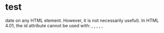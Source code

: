 # test

date on any HTML element. However, it is not necessarily useful). In HTML 4.01, the id attribute cannot be used with: <base>, <head>, <html>, <meta>, <param>, <script>, <style>, and <title>. Note: HTML 4.01 has greater restrictions on the content of id ...
HTML Global data-* Attributes - W3Schools
https://www.w3schools.com/tags/att_global_data.asp
Definition and Usage. The data-* attributes is used to store custom data private to the page or application. The data-* attributes gives us the ability to embed custom data attributes on all HTML elements. The stored (custom) data can then be used in the page's JavaScript to create a more engaging user experience (without ...
html - Display saved User Content value(Html5) onclick into div ...
https://stackoverflow.com/.../display-saved-user-content-valuehtml5-onclick-into-div-...
Jun 6, 2014 - Try this. HTML <div id="pwdDescription"> </div> <a href="#" id="codebtn1" class="button" style="display: block;"><span class="fa fa-code"></span> Quellcode anzeigen</a>. SCRIPT $(document).ready(function () { $('#codebtn1').click(function (e) { document.getElementById("pwdDescription").innerHTML ...
html - Cross-reference (named anchor) in markdown	8 answers	7 Sep 2011
dom - Can multiple different HTML elements have the ...	13 answers	10 Apr 2011
html5 - HTML Anchors with 'name' or 'id'?	14 answers	27 Jan 2009
What are valid values for the id attribute in HTML?	21 answers	17 Sep 2008
More results from stackoverflow.com
The global structure of an HTML document
 
## sub
https://www.w3.org/TR/html401/struct/global.html
The BODY element; Element identifiers: the id and class attributes; Block-level and inline elements; Grouping elements: the DIV and SPAN elements; Headings: .... For reasons of accessibility, user agents must always make the content of the TITLE element available to users (including TITLE elements that occur in frames).
Links in HTML documents - World Wide Web Consortium
https://www.w3.org/TR/html40/struct/links.html
user agents may render this content in such a way as to indicate the presence of a link (e.g., by underlining the content). When the name or id attributes of the A element are set, the element defines an anchor that may be the destination of other links. Authors may set the name and href attributes simultaneously in the same A ...
<input type="hidden"> - HTML | MDN
https://developer.mozilla.org › ... › <input>: The Input (Form Input) element
May 7, 2017 - input elements of type "hidden" let web developers include data that cannot be seen or modified by users when a form is submitted. For example, the ID of the content that is currently being ordered or edited, or a unique security token. Hidden inputs are completely invisible in the rendered page, and there is ...
<label> - HTML | MDNdate on any HTML element. However, it is not necessarily useful). In HTML 4.01, the id attribute cannot be used with: <base>, <head>, <html>, <meta>, <param>, <script>, <style>, and <title>. Note: HTML 4.01 has greater restrictions on the content of id ...
HTML Global data-* Attributes - W3Schools
https://www.w3schools.com/tags/att_global_data.asp
Definition and Usage. The data-* attributes is used to store custom data private to the page or application. The data-* attributes gives us the ability to embed custom data attributes on all HTML elements. The stored (custom) data can then be used in the page's JavaScript to create a more engaging user experience (without ...
html - Display saved User Content value(Html5) onclick into div ...
https://stackoverflow.com/.../display-saved-user-content-valuehtml5-onclick-into-div-...
Jun 6, 2014 - Try this. HTML <div id="pwdDescription"> </div> <a href="#" id="codebtn1" class="button" style="display: block;"><span class="fa fa-code"></span> Quellcode anzeigen</a>. SCRIPT $(document).ready(function () { $('#codebtn1').click(function (e) { document.getElementById("pwdDescription").innerHTML ...
html - Cross-reference (named anchor) in markdown	8 answers	7 Sep 2011
dom - Can multiple different HTML elements have the ...	13 answers	10 Apr 2011
html5 - HTML Anchors with 'name' or 'id'?	14 answers	27 Jan 2009
What are valid values for the id attribute in HTML?	21 answers	17 Sep 2008
More results from stackoverflow.com
The global structure of an HTML document
https://www.w3.org/TR/html401/struct/global.html
The BODY element; Element identifiers: the id and class attributes; Block-level and inline elements; Grouping elements: the DIV and SPAN elements; Headings: .... For reasons of accessibility, user agents must always make the content of the TITLE element available to users (including TITLE elements that occur in frames).
Links in HTML documents - World Wide Web Consortium
https://www.w3.org/TR/html40/struct/links.html
user agents may render this content in such a way as to indicate the presence of a link (e.g., by underlining the content). When the name or id attributes of the A element are set, the element defines an anchor that may be the destination of other links. Authors may set the name and href attributes simultaneously in the same A ...
<input type="hidden"> - HTML | MDN
 
## sub
 
https://developer.mozilla.org › ... › <input>: The Input (Form Input) element
May 7, 2017 - input elements of type "hidden" let web developers include data that cannot be seen or modified by users when a form is submitted. For example, the ID of the content that is currently being ordered or edited, or a unique security token. Hidden inputs are completely invisible in the rendered page, and there is ...
<label> - HTML | MDNdate on any HTML element. However, it is not necessarily useful). In HTML 4.01, the id attribute cannot be used with: <base>, <head>, <html>, <meta>, <param>, <script>, <style>, and <title>. Note: HTML 4.01 has greater restrictions on the content of id ...
HTML Global data-* Attributes - W3Schools
https://www.w3schools.com/tags/att_global_data.asp
Definition and Usage. The data-* attributes is used to store custom data private to the page or application. The data-* attributes gives us the ability to embed custom data attributes on all HTML elements. The stored (custom) data can then be used in the page's JavaScript to create a more engaging user experience (without ...
html - Display saved User Content value(Html5) onclick into div ...
https://stackoverflow.com/.../display-saved-user-content-valuehtml5-onclick-into-div-...
Jun 6, 2014 - Try this. HTML <div id="pwdDescription"> </div> <a href="#" id="codebtn1" class="button" style="display: block;"><span class="fa fa-code"></span> Quellcode anzeigen</a>. SCRIPT $(document).ready(function () { $('#codebtn1').click(function (e) { document.getElementById("pwdDescription").innerHTML ...
html - Cross-reference (named anchor) in markdown	8 answers	7 Sep 2011
dom - Can multiple different HTML elements have the ...	13 answers	10 Apr 2011
html5 - HTML Anchors with 'name' or 'id'?	14 answers	27 Jan 2009
What are valid values for the id attribute in HTML?	21 answers	17 Sep 2008
More results from stackoverflow.com
The global structure of an HTML document
https://www.w3.org/TR/html401/struct/global.html
The BODY element; Element identifiers: the id and class attributes; Block-level and inline elements; Grouping elements: the DIV and SPAN elements; Headings: .... For reasons of accessibility, user agents must always make the content of the TITLE element available to users (including TITLE elements that occur in frames).
Links in HTML documents - World Wide Web Consortium
https://www.w3.org/TR/html40/struct/links.html
user agents may render this content in such a way as to indicate the presence of a link (e.g., by underlining the content). When the name or id attributes of the A element are set, the element defines an anchor that may be the destination of other links. Authors may set the name and href attributes simultaneously in the same A ...
<input type="hidden"> - HTML | MDN
 
# test
https://developer.mozilla.org › ... › <input>: The Input (Form Input) element
May 7, 2017 - input elements of type "hidden" let web developers include data that cannot be seen or modified by users when a form is submitted. For example, the ID of the content that is currently being ordered or edited, or a unique security token. Hidden inputs are completely invisible in the rendered page, and there is ...
<label> - HTML | MDN
wfj
ewjw
fj
j
 j
wefj
wfj
ewjw
fj
j
 j
wefj
wfj
ewjw
fj
j
 j
wefj
wfj
ewjwdate on any HTML element. However, it is not necessarily useful). In HTML 4.01, the id attribute cannot be used with: <base>, <head>, <html>, <meta>, <param>, <script>, <style>, and <title>. Note: HTML 4.01 has greater restrictions on the content of id ...
HTML Global data-* Attributes - W3Schools
https://www.w3schools.com/tags/att_global_data.asp
Definition and Usage. The data-* attributes is used to store custom data private to the page or application. The data-* attributes gives us the ability to embed custom data attributes on all HTML elements. The stored (custom) data can then be used in the page's JavaScript to create a more engaging user experience (without ...
html - Display saved User Content value(Html5) onclick into div ...
https://stackoverflow.com/.../display-saved-user-content-valuehtml5-onclick-into-div-...
Jun 6, 2014 - Try this. HTML <div id="pwdDescription"> </div> <a href="#" id="codebtn1" class="button" style="display: block;"><span class="fa fa-code"></span> Quellcode anzeigen</a>. SCRIPT $(document).ready(function () { $('#codebtn1').click(function (e) { document.getElementById("pwdDescription").innerHTML ...
html - Cross-reference (named anchor) in markdown	8 answers	7 Sep 2011
dom - Can multiple different HTML elements have the ...	13 answers	10 Apr 2011
html5 - HTML Anchors with 'name' or 'id'?	14 answers	27 Jan 2009
What are valid values for the id attribute in HTML?	21 answers	17 Sep 2008
More results from stackoverflow.com
The global structure of an HTML document
https://www.w3.org/TR/html401/struct/global.html
The BODY element; Element identifiers: the id and class attributes; Block-level and inline elements; Grouping elements: the DIV and SPAN elements; Headings: .... For reasons of accessibility, user agents must always make the content of the TITLE element available to users (including TITLE elements that occur in frames).
Links in HTML documents - World Wide Web Consortium
https://www.w3.org/TR/html40/struct/links.html
user agents may render this content in such a way as to indicate the presence of a link (e.g., by underlining the content). When the name or id attributes of the A element are set, the element defines an anchor that may be the destination of other links. Authors may set the name and href attributes simultaneously in the same A ...
<input type="hidden"> - HTML | MDN
https://developer.mozilla.org › ... › <input>: The Input (Form Input) element
May 7, 2017 - input elements of type "hidden" let web developers include data that cannot be seen or modified by users when a form is submitted. For example, the ID of the content that is currently being ordered or edited, or a unique security token. Hidden inputs are completely invisible in the rendered page, and there is ...
<label> - HTML | MDN
fj
j
 j
wefj
wfj
ewjw
fj
j
 j
wefj
wfj
ewjw
fj
j
 j
wefj
wfj
ewjw
fj
j
 j
wefj
wfj
ewjw
fj
j
 j
wefj
wfj
ewjw
fj
j
 j
wefj
wfj
ewjw
fj
j
 j
wefj
wfj
ewjw
fj
j
 j
wefj
wfj
ewjw
fj
j
 j
wefj
wfj
ewjw
fj
j
 j
wefj
wfj
ewjw
fj
j
 j
wefj
wfj
ewjw
fj
j
 j
wefj
wfj
ewjw
fj
j
 j
wefj
wfj
ewjw
fj
j
fj
j
 j
wefj
wfj
ewjw
fj
j
 j
wefj
wfj
ewjw
fj
j
 j
wefj
wfj
ewjw
fj
j
fj
j
 j
wefj
wfj
ewjw
fj
j
 j
wefj
wfj
ewjw
fj
j
 j
wefj
wfj
ewjw
fj
j
fj
j
 j
wefj
wfj
ewjw
fj
j
 j
wefj
wfj
ewjw
fj
j
 j
wefj
wfj
ewjw
fj
j
fj
j
 j
wefj
wfj
ewjw
fj
j
 j
wefj
wfj
ewjw
fj
j
 j
wefj
wfj
ewjw
fj
j
 
 
 
# test2
 
